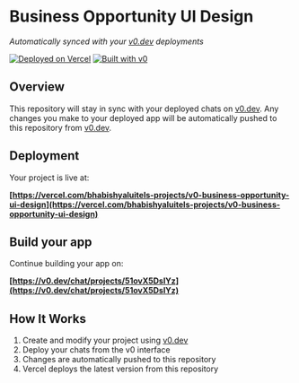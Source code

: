 # Business Opportunity UI Design

*Automatically synced with your [v0.dev](https://v0.dev) deployments*

[![Deployed on Vercel](https://img.shields.io/badge/Deployed%20on-Vercel-black?style=for-the-badge&logo=vercel)](https://vercel.com/bhabishyaluitels-projects/v0-business-opportunity-ui-design)
[![Built with v0](https://img.shields.io/badge/Built%20with-v0.dev-black?style=for-the-badge)](https://v0.dev/chat/projects/51ovX5DsIYz)

## Overview

This repository will stay in sync with your deployed chats on [v0.dev](https://v0.dev).
Any changes you make to your deployed app will be automatically pushed to this repository from [v0.dev](https://v0.dev).

## Deployment

Your project is live at:

**[https://vercel.com/bhabishyaluitels-projects/v0-business-opportunity-ui-design](https://vercel.com/bhabishyaluitels-projects/v0-business-opportunity-ui-design)**

## Build your app

Continue building your app on:

**[https://v0.dev/chat/projects/51ovX5DsIYz](https://v0.dev/chat/projects/51ovX5DsIYz)**

## How It Works

1. Create and modify your project using [v0.dev](https://v0.dev)
2. Deploy your chats from the v0 interface
3. Changes are automatically pushed to this repository
4. Vercel deploys the latest version from this repository